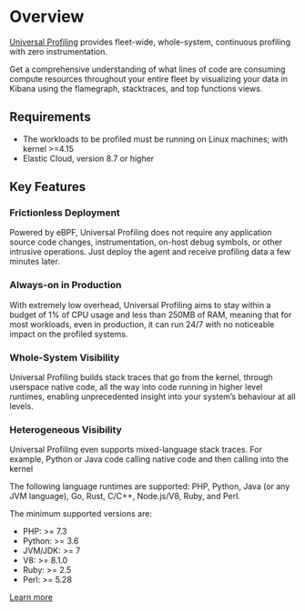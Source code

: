 # Overview

[Universal Profiling](https://www.elastic.co/observability/universal-profiling) provides fleet-wide, whole-system, continuous profiling with zero instrumentation.

Get a comprehensive understanding of what lines of code are consuming compute resources throughout your entire fleet by visualizing your data in Kibana using the flamegraph, stacktraces, and top functions views.

## Requirements
* The workloads to be profiled must be running on Linux machines; with kernel >=4.15
* Elastic Cloud, version 8.7 or higher

## Key Features

### Frictionless Deployment
Powered by eBPF, Universal Profiling does not require any application source code changes, instrumentation, on-host debug symbols, or other intrusive operations. Just deploy the agent and receive profiling data a few minutes later.

### Always-on in Production
With extremely low overhead, Universal Profiling aims to stay within a budget of 1% of CPU usage and less than 250MB of RAM, meaning that for most workloads, even in production, it can run 24/7 with no noticeable impact on the profiled systems.

### Whole-System Visibility
Universal Profiling builds stack traces that go from the kernel, through userspace native code, all the way into code running in higher level runtimes, enabling unprecedented insight into your system’s behaviour at all levels.

### Heterogeneous Visibility
Universal Profiling even supports mixed-language stack traces. For example, Python or Java code calling native code and then calling into the kernel

The following language runtimes are supported: PHP, Python, Java (or any JVM language), Go, Rust, C/C++, Node.js/V8, Ruby, and Perl.

The minimum supported versions are:

* PHP: >= 7.3
* Python: >= 3.6
* JVM/JDK: >= 7
* V8: >= 8.1.0
* Ruby: >= 2.5
* Perl: >= 5.28

[Learn more](https://www.elastic.co/guide/en/observability/current/universal-profiling.html)
